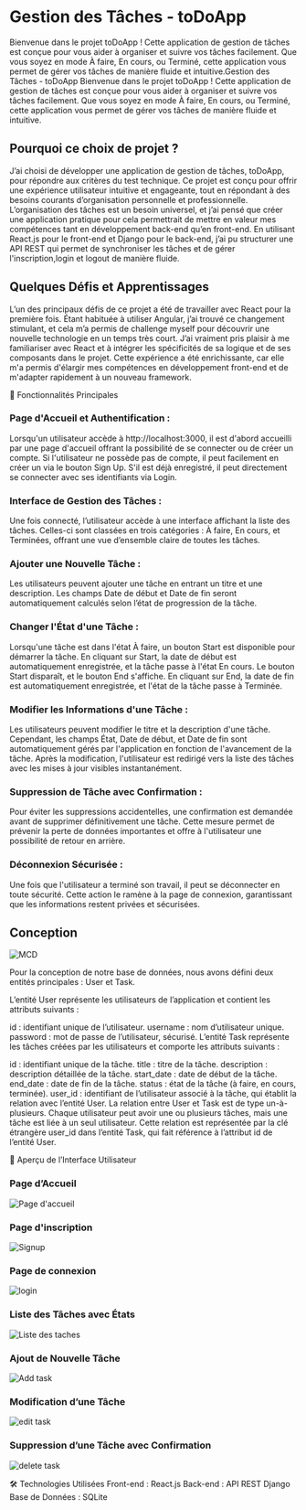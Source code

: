 # Gestion des Tâches - toDoApp

Bienvenue dans le projet toDoApp ! Cette application de gestion de tâches est conçue pour vous aider à organiser et suivre vos tâches facilement. Que vous soyez en mode À faire, En cours, ou Terminé, cette application vous permet de gérer vos tâches de manière fluide et intuitive.Gestion des Tâches - toDoApp
Bienvenue dans le projet toDoApp ! Cette application de gestion de tâches est conçue pour vous aider à organiser et suivre vos tâches facilement. Que vous soyez en mode À faire, En cours, ou Terminé, cette application vous permet de gérer vos tâches de manière fluide et intuitive.


## Pourquoi ce choix de projet ?
J’ai choisi de développer une application de gestion de tâches, toDoApp, pour répondre aux critères du test technique. Ce projet est conçu pour offrir une expérience utilisateur intuitive et engageante, tout en répondant à des besoins courants d’organisation personnelle et professionnelle.
L’organisation des tâches est un besoin universel, et j’ai pensé que créer une application pratique pour cela permettrait de mettre en valeur mes compétences tant en développement back-end qu’en front-end. En utilisant React.js pour le front-end et Django pour le back-end, j’ai pu structurer une API REST qui permet de synchroniser les tâches et de gérer l'inscription,login et logout de manière fluide.

## Quelques Défis et Apprentissages

L’un des principaux défis de ce projet a été de travailler avec React pour la première fois. Étant habituée à utiliser Angular, j’ai trouvé ce changement stimulant, et cela m’a permis de challenge myself pour découvrir une nouvelle technologie en un temps très court. J’ai vraiment pris plaisir à me familiariser avec React et à intégrer les spécificités de sa logique et de ses composants dans le projet. Cette expérience a été enrichissante, car elle m'a permis d'élargir mes compétences en développement front-end et de m'adapter rapidement à un nouveau framework.

📖 Fonctionnalités Principales

### Page d'Accueil et Authentification :

Lorsqu'un utilisateur accède à http://localhost:3000, il est d'abord accueilli par une page d'accueil offrant la possibilité de se connecter ou de créer un compte.
Si l'utilisateur ne possède pas de compte, il peut facilement en créer un via le bouton Sign Up. S'il est déjà enregistré, il peut directement se connecter avec ses identifiants via Login.

### Interface de Gestion des Tâches :

Une fois connecté, l’utilisateur accède à une interface affichant la liste des tâches. Celles-ci sont classées en trois catégories : À faire, En cours, et Terminées, offrant une vue d’ensemble claire de toutes les tâches.

### Ajouter une Nouvelle Tâche :

Les utilisateurs peuvent ajouter une tâche en entrant un titre et une description. Les champs Date de début et Date de fin seront automatiquement calculés selon l’état de progression de la tâche.

### Changer l'État d'une Tâche :

Lorsqu'une tâche est dans l'état À faire, un bouton Start est disponible pour démarrer la tâche.
En cliquant sur Start, la date de début est automatiquement enregistrée, et la tâche passe à l'état En cours. Le bouton Start disparaît, et le bouton End s'affiche.
En cliquant sur End, la date de fin est automatiquement enregistrée, et l'état de la tâche passe à Terminée.

### Modifier les Informations d'une Tâche :

Les utilisateurs peuvent modifier le titre et la description d'une tâche. Cependant, les champs État, Date de début, et Date de fin sont automatiquement gérés par l'application en fonction de l'avancement de la tâche.
Après la modification, l'utilisateur est redirigé vers la liste des tâches avec les mises à jour visibles instantanément.

### Suppression de Tâche avec Confirmation :

Pour éviter les suppressions accidentelles, une confirmation est demandée avant de supprimer définitivement une tâche. Cette mesure permet de prévenir la perte de données importantes et offre à l'utilisateur une possibilité de retour en arrière.

### Déconnexion Sécurisée :

Une fois que l'utilisateur a terminé son travail, il peut se déconnecter en toute sécurité. Cette action le ramène à la page de connexion, garantissant que les informations restent privées et sécurisées.

## Conception 

![MCD](https://github.com/user-attachments/assets/0261d9d3-6636-47c8-9212-1a91a89db573)

Pour la conception de notre base de données, nous avons défini deux entités principales : User et Task.

L’entité User représente les utilisateurs de l’application et contient les attributs suivants :

id : identifiant unique de l’utilisateur.
username : nom d’utilisateur unique.
password : mot de passe de l’utilisateur, sécurisé.
L’entité Task représente les tâches créées par les utilisateurs et comporte les attributs suivants :

id : identifiant unique de la tâche.
title : titre de la tâche.
description : description détaillée de la tâche.
start_date : date de début de la tâche.
end_date : date de fin de la tâche.
status : état de la tâche (à faire, en cours, terminée).
user_id : identifiant de l’utilisateur associé à la tâche, qui établit la relation avec l’entité User.
La relation entre User et Task est de type un-à-plusieurs. Chaque utilisateur peut avoir une ou plusieurs tâches, mais une tâche est liée à un seul utilisateur. Cette relation est représentée par la clé étrangère user_id dans l’entité Task, qui fait référence à l’attribut id de l’entité User.


📸 Aperçu de l’Interface Utilisateur
### Page d’Accueil

![Page d'accueil](https://github.com/user-attachments/assets/570aa601-d954-40aa-9a0d-09aeee0f7cdc)

### Page d'inscription

![Signup](https://github.com/user-attachments/assets/9773aab4-da3a-4b6c-8cee-4dbf8538c37a)


### Page de connexion

![login](https://github.com/user-attachments/assets/05953b3f-da08-4deb-9c3f-f20a259907d9)


### Liste des Tâches avec États

![Liste des taches](https://github.com/user-attachments/assets/f2f90555-f1fb-44c6-9423-5b2fd346f1c7)


### Ajout de Nouvelle Tâche

![Add task](https://github.com/user-attachments/assets/82076981-7df0-496d-8ae1-dc221d653021)


### Modification d’une Tâche

![edit task](https://github.com/user-attachments/assets/f22b9fd5-3148-4486-9771-ad32eb1c66ef)


### Suppression d’une Tâche avec Confirmation

![delete task](https://github.com/user-attachments/assets/784800aa-af72-406e-ac42-7195106f62a1)


🛠️ Technologies Utilisées
Front-end : React.js
Back-end : API REST Django
Base de Données : SQLite

